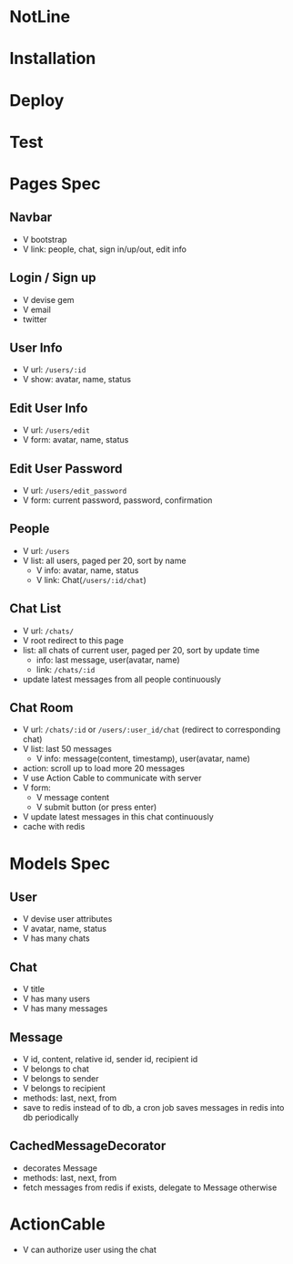 NotLine
===

# Installation

# Deploy

# Test

# Pages Spec

## Navbar
- V bootstrap
- V link: people, chat, sign in/up/out, edit info

## Login / Sign up

- V devise gem
- V email
- twitter

## User Info

- V url: `/users/:id`
- V show: avatar, name, status

## Edit User Info

- V url: `/users/edit`
- V form: avatar, name, status

## Edit User Password

- V url: `/users/edit_password`
- V form: current password, password, confirmation

## People

- V url: `/users`
- V list: all users, paged per 20, sort by name
  - V info: avatar, name, status
  - V link: Chat(`/users/:id/chat`)

## Chat List

- V url: `/chats/`
- V root redirect to this page
- list: all chats of current user, paged per 20, sort by update time
  - info: last message, user(avatar, name)
  - link: `/chats/:id`
- update latest messages from all people continuously

## Chat Room 
- V url: `/chats/:id` or `/users/:user_id/chat` (redirect to corresponding chat)
- V list: last 50 messages
  - V info: message(content, timestamp), user(avatar, name)
- action: scroll up to load more 20 messages
- V use Action Cable to communicate with server
- V form: 
  - V message content
  - V submit button (or press enter)
- V update latest messages in this chat continuously
- cache with redis

# Models Spec

## User

- V devise user attributes
- V avatar, name, status
- V has many chats

## Chat

- V title
- V has many users
- V has many messages

## Message

- V id, content, relative id, sender id, recipient id
- V belongs to chat
- V belongs to sender
- V belongs to recipient
- methods: last, next, from
- save to redis instead of to db, a cron job saves messages in redis into db periodically

## CachedMessageDecorator

- decorates Message
- methods: last, next, from
- fetch messages from redis if exists, delegate to Message otherwise

# ActionCable

- V can authorize user using the chat
